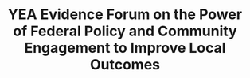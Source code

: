 ---
title: YEA Evidence Forum on the Power of Federal Policy and Community Engagement to Improve Local Outcomes
year: 2022
description: 
doc-link: assets/resources/Year of Evidence Forum Report_August2022_RFA_CLEAN_FOR_POSTING.pdf
aria-label: YEA Evidence Forum on the Power of Federal Policy and Community Engagement to Improve Local Outcomes
content_tags: 
type: pdf
filters: report 2022 year-of-evidence evidence-use
post-date: November 28, 2022 # must add post date to show the "new" icon
---